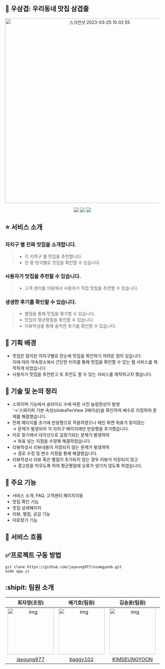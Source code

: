 ## :dart: 우삼겹: 우리동네 맛집 삼겹줄
<p align='center'>
<img width="600" alt="스크린샷 2023-03-25 10 02 55" src="https://user-images.githubusercontent.com/61008837/227673600-70a5ac8b-8d7d-4507-b36a-108fe140d386.png">


</p>

<p align='center'>
    <img src="https://img.shields.io/badge/EJS-962300?style=flat-square&logo=ejs&logoColor=white"/>
    <img src="https://img.shields.io/badge/CSS3-1572B6?style=flat-square&logo=css3&logoColor=white"/>
    <img src="https://img.shields.io/badge/JavaScript-F7DF1E?style=flat-square&logo=javascript&logoColor=black"/>
 
</p>

## :star: 서비스 소개  
### 자치구 별 진짜 맛집을 소개합니다.
> - 각 지역구 별 맛집을 추천합니다.
> - 한·중·양식별로 맛집을 확인할 수 있습니다.
### 사용자가 맛집을 추천할 수 있습니다.
> - 고객 센터를 이용해서 사용자가 직접 맛집을 추천할 수 있습니다.
### 생생한 후기를 확인할 수 있습니다.
> - 별점을 통해 맛집을 평가할 수 있습니다.
> - 맛집의 평균평점을 확인할 수 있습니다.
> - 리뷰작성을 통해 솔직한 후기를 확인할 수 있습니다.



## :mag_right: 기획 배경
- 맛집은 많지만 자치구별로 한눈에 맛집을 확인하기 어려운 점이 있습니다. </br>
이에 따라 약속장소에서 간단한 터치를 통해 맛집을 확인할 수 있는 웹 서비스를 제작하게 되었습니다. 
- 사용자가 맛집을 추천받고 또 추천도 할 수 있는 서비스를 제작하고자 했습니다.


## :speech_balloon: 기술 및 논의 정리
- 스와이퍼 기능에서 슬라이드 수에 따른 사진 늘림현상이 발생 </br>'&rarr;'스와이퍼 기본 속성(slidesPerView 2배이상)을 확인하여 배수로 지정하여 문제를 해결했습니다.
- 전체 페이지를 초기에 반응형으로 적용하였으나 메인 화면 좌표가 맞지않는 </br> &rarr; 문제가 발생되어 각 자치구 페이지에만 반응형을 추가했습니다.
- 미로 찾기에서 대각선으로 길찾기되는 문제가 발생하여 </br> &rarr; 좌표 넣는 지점을 수정해 해결하였습니다.
- 리뷰작성시 리뷰내용이 저장되지 않는 문제가 발생하여 </br> &rarr; 경로 수정 및 변수 지정을 통해 해결했습니다.
- 리뷰작성시 리뷰 혹은 별점이 추가되지 않는 경우 리뷰가 저장되지 않고 </br> &rarr; 경고창을 띄우도록 하여 평균평점에 오류가 생기지 않도록 하였습니다. 

## :open_file_folder: 주요 기능
- 서비스 소개, FAQ, 고객센터 페이지이동 
- 맛집 확인 기능
- 맛집 상세페이지
- 리뷰, 별점, 공감 기능
- 미로찾기 기능

## :arrows_counterclockwise: 서비스 흐름

## :white_check_mark:프로젝트 구동 방법 
```
git clone https://github.com/jayoung977/usamgyeob.git
node app.js
```
## :shipit: 팀원 소개

|                                                       최자영(조장)                                                       |                                                                         배기호(팀원)                                                                         |                                                       김승윤(팀원)                                                       |                                                       구교민(팀원)                                                       |
| :---------------------------------------------------------------------------------------------------------------------: | :---------------------------------------------------------------------------------------------------------------------------------------------------------: | :---------------------------------------------------------------------------------------------------------------------: | :---------------------------------------------------------------------------------------------------------------------: |
| <img src="https://lh3.googleusercontent.com/fife/AMPSemc2lv9cqdwRvLl4k0k68NN8OL4MZmSTGFw_yhSxHrS7-eUoeqClgg1ZoI_NPvjbkOSsBwgYdMltcbGjbDvrzBolTY2FqPFx93mq9YsMOJZCtPl5RdzJX_MEpgTanpuhIVQ2Oiwk3XlRUKC1f4ZaFSvs3ehU7nts8mbWeZr_YGAdZ2QmsOi9jMUkykHhm93D8GhrVsLtAcL4qZx0sc-ojjyCEqJ9CUzLqIcCsJnTIfDGuGK_QeE7u9pSqKjqRWiXp2tix26OANfIQNudZKEwFc4UePl6cp3v1JJLCxRtN1-JsDSLXGqUQ8vTCRylKQUiN6IGR3Y5Vv_aPXDkODlBJ3oBIUvc2Yc-yiAnZdfQyi6QYjp5FEt0dPysvqVZ54n66YokoVQ_qnLfXo28Ldb3gtO5zeDUQIoFD3BsMSt1qsSVREnZLrq6XMAcxIh-xDeL-HI1fI91vkKRRstCkReTH8wzVuyC2BptO8nLjlM0lgMNLYMaQ6gyyUBCkx3IMuOgydFp26LzaYGt_APbI2zbT5k-F2gUtfO2Ew3AptSkbH-awTkwUrwARYzHGJJ18AROun80A5mjp9Fs6MxhQe_367hI7rHFbiN0Vt__dKi-omDqEAaPLD3Zd56T4DiQjg7iVZps9xY6fesV83_4OLt83wrWyDM9dCPRjQJ_xHr0QPV95-TVpmDfdIU219ZYVd9JkN61cvk_vBHvHA8q3V8J4EjqRf22ZzLDwj1tmkCvjkIH02fbVQUHEiewCsHsbZN825HxKrX77BwjuhcxGTTiL_29O24yrjbVJ2WR9ICsgwbURoatrfeJLJ5jEHbhR1in3AtihIqa338zt0r4y0BRt_Juss8ruhMHMQq4tl7r1ELG0fFLTs6wM_omLrKywGYKVdOkB51cGoMyf6JqdJ7ijnjof6a62zK0dJzLVxzOh-CbiugMTvR9M9bJZlFK3UetanHVm4XPlTxxW-AnO8ujB2_yZRaVYxM3XDZ-jEgqDcfdJ9Qmg8RQBKvkgvJjuC0OP2tqWD-8rabYL060VIRQB3r3D8tYAjC_e97fm-2HgvSU0ZInZ48yFuOuRkfQNV1sNTgFT7Kddgn7Ad8emMBTNvqeIVZpcSZoa78GGk-D35tjrY9LKd34DSQJC_8x91gCjVrvn6o0Qpj7n4biWre1C7dAnsVZFRMOZpqXhRFUUWUgoOt2i5ttQ1fJ39E6t-ueruYSJe2UkmeIHJgJ0CxWlt0Jig-rxLV9vnt-SiSX3vwpapwNGGavXXiOlOVoV3CtUERDw5Qt36ifWe-DwGNLtn2ekRNbJMt-2Gt2LLam75lljnqyFO9cmIwBIRq1EYQ9xKH34wr9FU6uIvwj_fZY-IbbPRpSmrm7BgnRDfqJOMGZC8TprKFbzXbOSgg1aiVYwPeH2JhAuo29Qovladv8hKl4OpGjiEbJqUgcvA4f87yBpukUFPiBZ7wLx3sBnBNCruTmZpxHAtU8rFuMhuWrqA=w1919-h969" alt="img" height="150px" width="150px" /> | <img src="https://avatars.githubusercontent.com/u/127190426?v=4" alt="img" height="150px" width="150px" /> | <img src="http://drive.google.com/uc?export=view&id=1J4E0u3y9uFBzb8ttt8WvVYTImascdJcv" alt="img" height="150px" width="150px" /> | <img src="https://avatars.githubusercontent.com/u/68095455?v=4" alt="img" height="150px" width="150px" /> |
|                                      [jayoung977](https://github.com/jayoung977)                                     |                                                           [baggy102](https://github.com/baggy102)                                                           |                                            [KIMSEUNGYOON](https://github.com/KIMSEUNGYOON)                                            |                                  [kiyomin0615](https://github.com/kiyomin0615)                                  |
